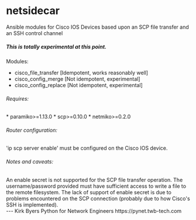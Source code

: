 # netsidecar
Ansible modules for Cisco IOS Devices based upon an SCP file transfer and an SSH control channel

<h5>This is totally experimental at this point.</h5>  
  
Modules:  
* cisco_file_transfer     [Idempotent, works reasonably well]  
* cisco_config_merge      [Not idempotent, experimental]  
* cisco_config_replace    [Not idempotent, experimental]  

<h6>Requires:</h6>
* paramiko>=1.13.0  
* scp>=0.10.0  
* netmiko>=0.2.0  

<h6>Router configuration:</h6>
'ip scp server enable' must be configured on the Cisco IOS device.  

<h6>Notes and caveats:</h6>
An enable secret is not supported for the SCP file transfer operation. The username/password 
provided must have sufficient access to write a file to the remote filesystem. The lack of support 
of enable secret is due to problems encountered on the SCP connection (probably due to how Cisco's 
SSH is implemented).


<br>
---   
Kirk Byers  
Python for Network Engineers  
https://pynet.twb-tech.com  
